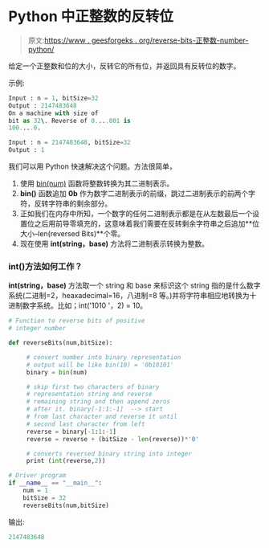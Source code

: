 # Python 中正整数的反转位

> 原文:[https://www . geesforgeks . org/reverse-bits-正整数-number-python/](https://www.geeksforgeeks.org/reverse-bits-positive-integer-number-python/)

给定一个正整数和位的大小，反转它的所有位，并返回具有反转位的数字。

示例:

```py
Input : n = 1, bitSize=32
Output : 2147483648  
On a machine with size of 
bit as 32\. Reverse of 0....001 is
100....0.

Input : n = 2147483648, bitSize=32
Output : 1  

```

我们可以用 Python 快速解决这个问题。方法很简单，

1.  使用 [bin(num)](https://www.geeksforgeeks.org/bin-in-python/) 函数将整数转换为其二进制表示。
2.  **bin()** 函数追加 **0b** 作为数字二进制表示的前缀，跳过二进制表示的前两个字符，反转字符串的剩余部分。
3.  正如我们在内存中所知，一个数字的任何二进制表示都是在从左数最后一个设置位之后用前导零填充的，这意味着我们需要在反转剩余字符串之后追加**位大小–len(reversed Bits)**个零。
4.  现在使用 **int(string，base)** 方法将二进制表示转换为整数。

### int()方法如何工作？

**int(string，base)** 方法取一个 string 和 base 来标识这个 string 指的是什么数字系统(二进制=2，heaxadecimal=16，八进制=8 等。)并将字符串相应地转换为十进制数字系统。比如；int('1010 '，2) = 10。

```py
# Function to reverse bits of positive  
# integer number 

def reverseBits(num,bitSize): 

     # convert number into binary representation 
     # output will be like bin(10) = '0b10101' 
     binary = bin(num) 

     # skip first two characters of binary 
     # representation string and reverse 
     # remaining string and then append zeros 
     # after it. binary[-1:1:-1]  --> start 
     # from last character and reverse it until 
     # second last character from left 
     reverse = binary[-1:1:-1] 
     reverse = reverse + (bitSize - len(reverse))*'0'

     # converts reversed binary string into integer 
     print (int(reverse,2)) 

# Driver program 
if __name__ == "__main__": 
    num = 1
    bitSize = 32
    reverseBits(num,bitSize)
```

输出:

```py
2147483648

```